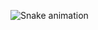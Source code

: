 ![Snake animation](https://user-images.githubusercontent.com/77073090/121889050-18c8e080-ccef-11eb-9240-2b81a73184cc.png)
